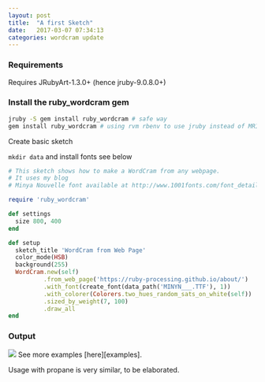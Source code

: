 ```yaml
---
layout: post
title:  "A first Sketch"
date:   2017-03-07 07:34:13
categories: wordcram update
---
```


### Requirements

Requires JRubyArt-1.3.0+ (hence jruby-9.0.8.0+)

### Install the ruby_wordcram gem

```bash
jruby -S gem install ruby_wordcram # safe way
gem install ruby_wordcram # using rvm rbenv to use jruby instead of MRI
```

Create basic sketch

`mkdir data` and install fonts see below

```ruby
# This sketch shows how to make a WordCram from any webpage.
# It uses my blog
# Minya Nouvelle font available at http://www.1001fonts.com/font_details.html?font_id=59

require 'ruby_wordcram'

def settings
  size 800, 400
end

def setup
  sketch_title 'WordCram from Web Page'
  color_mode(HSB)
  background(255)
  WordCram.new(self)
          .from_web_page('https://ruby-processing.github.io/about/')
          .with_font(create_font(data_path('MINYN___.TTF'), 1))
          .with_colorer(Colorers.two_hues_random_sats_on_white(self))
          .sized_by_weight(7, 100)
          .draw_all
end
```

### Output

<img src="{{ site.github.url }}/assets/wordcram.png" />
See more examples [here][examples].

Usage with propane is very similar, to be elaborated.

[examples]:https://github.com/ruby-processing/JRubyArt-examples/tree/master/external_library/gem/ruby_wordcram/
